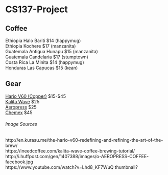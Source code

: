 # CS137-Project

<h2>Coffee</h2>
Ethiopia Halo Bariti $14 (happymug)</br>
Ethiopia Kochere $17 (manzanita)</br>
Guatemala Antigua Hunapu $15 (manzanita)</br>
Guatemala Candelaria $17 (stumptown)</br>
Costa Rica La Minita $14 (happymug)</br>
Honduras Las Capucas $15 (kean)</br>

<h2>Gear</h2>
<a href="v60copper.jpg">Hario V60 (Copper)</a> $15-$45</br>
<a href="kalita.jpg">Kalita Wave</a> $25</br>
<a href="aeropress.jpg">Aeropress</a> $25</br>
<a href="chemex.jpg">Chemex</a> $45</br>

<h6>Image Sources</h6>
http://en.kurasu.me/the-hario-v60-redefining-and-refining-the-art-of-the-brew/</br>
https://ineedcoffee.com/kalita-wave-coffee-brewing-tutorial/</br>
http://i.huffpost.com/gen/1407388/images/o-AEROPRESS-COFFEE-facebook.jpg</br>
https://www.youtube.com/watch?v=Lhd8_KF7WuQ thumbnail?
